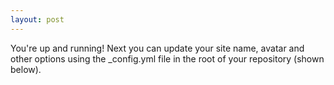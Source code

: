 ```yaml
---
layout: post
---
```


You're up and running!
Next you can update your site name, avatar and other options using the _config.yml file in the root of your repository (shown below).